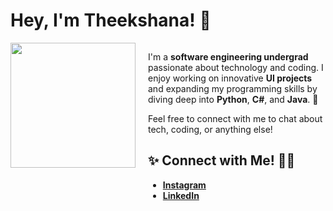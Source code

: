 <h1>Hey, I'm Theekshana! 👋</h1>

<div style="display: flex; align-items: flex-start;">
  <img src="https://octodex.github.com/images/front-end-conftocat.png" width="200" style="margin-right: 20px;" />
  <div>
    <p>
      I'm a <strong>software engineering undergrad</strong> passionate about technology and coding.  
      I enjoy working on innovative <strong>UI projects</strong> and expanding my programming skills by diving deep into <strong>Python</strong>, <strong>C#</strong>, and <strong>Java</strong>. 🚀  
    </p>
    <p>
      Feel free to connect with me to chat about tech, coding, or anything else!  
    </p>
    <h2>✨ Connect with Me! 🚀✨</h2>
    <ul>
      <li><a href="https://www.instagram.com/yourusername"><strong>Instagram</strong></a></li>
      <li><a href="https://www.linkedin.com/in/yourusername"><strong>LinkedIn</strong></a></li>
    </ul>
  </div>
</div>
